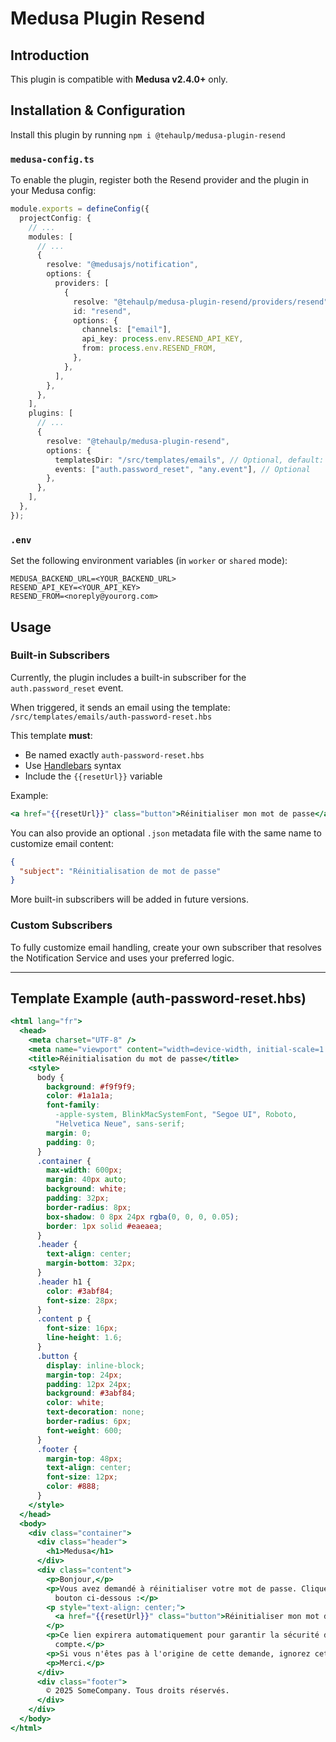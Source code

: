 # Medusa Plugin Resend

## Introduction

This plugin is compatible with **Medusa v2.4.0+** only.

## Installation & Configuration

Install this plugin by running `npm i @tehaulp/medusa-plugin-resend`

### `medusa-config.ts`

To enable the plugin, register both the Resend provider and the plugin in your Medusa config:

```ts
module.exports = defineConfig({
  projectConfig: {
    // ...
    modules: [
      // ...
      {
        resolve: "@medusajs/notification",
        options: {
          providers: [
            {
              resolve: "@tehaulp/medusa-plugin-resend/providers/resend",
              id: "resend",
              options: {
                channels: ["email"],
                api_key: process.env.RESEND_API_KEY,
                from: process.env.RESEND_FROM,
              },
            },
          ],
        },
      },
    ],
    plugins: [
      // ...
      {
        resolve: "@tehaulp/medusa-plugin-resend",
        options: {
          templatesDir: "/src/templates/emails", // Optional, default: "/src/templates/emails"
          events: ["auth.password_reset", "any.event"], // Optional
        },
      },
    ],
  },
});
```

### `.env`

Set the following environment variables (in `worker` or `shared` mode):

```env
MEDUSA_BACKEND_URL=<YOUR_BACKEND_URL>
RESEND_API_KEY=<YOUR_API_KEY>
RESEND_FROM=<noreply@yourorg.com>
```

## Usage

### Built-in Subscribers

Currently, the plugin includes a built-in subscriber for the `auth.password_reset` event.

When triggered, it sends an email using the template:
`/src/templates/emails/auth-password-reset.hbs`

This template **must**:

- Be named exactly `auth-password-reset.hbs`
- Use [Handlebars](https://handlebarsjs.com/) syntax
- Include the `{{resetUrl}}` variable

Example:

```handlebars
<a href="{{resetUrl}}" class="button">Réinitialiser mon mot de passe</a>
```

You can also provide an optional `.json` metadata file with the same name to customize email content:

```json
{
  "subject": "Réinitialisation de mot de passe"
}
```

More built-in subscribers will be added in future versions.

### Custom Subscribers

To fully customize email handling, create your own subscriber that resolves the Notification Service and uses your preferred logic.

---

## Template Example (auth-password-reset.hbs)

```handlebars
<html lang="fr">
  <head>
    <meta charset="UTF-8" />
    <meta name="viewport" content="width=device-width, initial-scale=1.0" />
    <title>Réinitialisation du mot de passe</title>
    <style>
      body {
        background: #f9f9f9;
        color: #1a1a1a;
        font-family:
          -apple-system, BlinkMacSystemFont, "Segoe UI", Roboto,
          "Helvetica Neue", sans-serif;
        margin: 0;
        padding: 0;
      }
      .container {
        max-width: 600px;
        margin: 40px auto;
        background: white;
        padding: 32px;
        border-radius: 8px;
        box-shadow: 0 8px 24px rgba(0, 0, 0, 0.05);
        border: 1px solid #eaeaea;
      }
      .header {
        text-align: center;
        margin-bottom: 32px;
      }
      .header h1 {
        color: #3abf84;
        font-size: 28px;
      }
      .content p {
        font-size: 16px;
        line-height: 1.6;
      }
      .button {
        display: inline-block;
        margin-top: 24px;
        padding: 12px 24px;
        background: #3abf84;
        color: white;
        text-decoration: none;
        border-radius: 6px;
        font-weight: 600;
      }
      .footer {
        margin-top: 48px;
        text-align: center;
        font-size: 12px;
        color: #888;
      }
    </style>
  </head>
  <body>
    <div class="container">
      <div class="header">
        <h1>Medusa</h1>
      </div>
      <div class="content">
        <p>Bonjour,</p>
        <p>Vous avez demandé à réinitialiser votre mot de passe. Cliquez sur le
          bouton ci-dessous :</p>
        <p style="text-align: center;">
          <a href="{{resetUrl}}" class="button">Réinitialiser mon mot de passe</a>
        </p>
        <p>Ce lien expirera automatiquement pour garantir la sécurité de votre
          compte.</p>
        <p>Si vous n'êtes pas à l'origine de cette demande, ignorez cet e-mail.</p>
        <p>Merci.</p>
      </div>
      <div class="footer">
        © 2025 SomeCompany. Tous droits réservés.
      </div>
    </div>
  </body>
</html>
```
